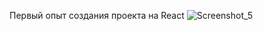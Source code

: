 Первый опыт создания проекта на React
![Screenshot_5](https://user-images.githubusercontent.com/60189171/170833563-8aadc29b-9684-4513-ba58-8fd270cda989.jpg)
